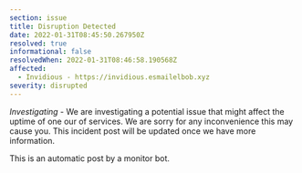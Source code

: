```yaml
---
section: issue
title: Disruption Detected
date: 2022-01-31T08:45:50.267950Z
resolved: true
informational: false
resolvedWhen: 2022-01-31T08:46:58.190568Z
affected:
  - Invidious - https://invidious.esmailelbob.xyz
severity: disrupted
---
```

*Investigating* - We are investigating a potential issue that might affect the uptime of one our of services. We are sorry for any inconvenience this may cause you. This incident post will be updated once we have more information.

This is an automatic post by a monitor bot.
        